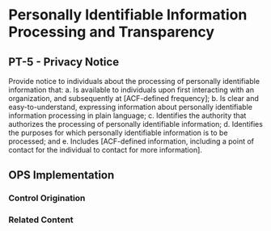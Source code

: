 # Personally Identifiable Information Processing and Transparency
## PT-5 - Privacy Notice

Provide notice to individuals about the processing of personally identifiable information that:
a. Is available to individuals upon first interacting with an organization, and subsequently at [ACF-defined frequency];
b. Is clear and easy-to-understand, expressing information about personally identifiable information processing in plain language;
c. Identifies the authority that authorizes the processing of personally identifiable information;
d. Identifies the purposes for which personally identifiable information is to be processed; and
e. Includes [ACF-defined information, including a point of contact for the individual to contact for more information].

## OPS Implementation

### Control Origination


### Related Content
